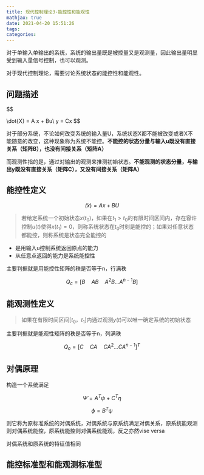 ```yaml
---
title: 现代控制理论3-能控性和能观性
mathjax: true
date: 2021-04-20 15:51:26
tags:
categories:
---
```


对于单输入单输出的系统，系统的输出量既是被控量又是观测量，因此输出量明显受到输入量信号控制，也可以观测。

对于现代控制理论，需要讨论系统状态的能控性和能观性。

<!-- more -->

## 问题描述

$$

\dot{X} = A x + Bu\\
y = Cx
$$


对于部分系统，不论如何改变系统的输入量U，系统状态X都不能被改变或者X不能随意的改变，这种现象称为系统不能控。**不能控的状态分量与输入u既没有直接关系（矩阵B），也没有间接关系（矩阵A）**

而观测性指的是，通过对输出的观测来推测初始状态。**不能观测的状态分量，与输出y既没有直接关系（矩阵C），又没有间接关系（矩阵A）**

## 能控性定义

$$
\dot(x) = Ax + BU
$$

>若给定系统一个初始状态$x(t_0)$，如果在$t_1 > t_0$的有限时间区间内，存在容许控制$u(t)$使得$x(t_1)=0$，则称系统状态在$t_0$时刻是能控的；如果对任意状态都能控，则称系统是状态完全能控的

- 是用输入u控制系统返回原点的能力
- 从任意点返回的能力是系统能控性

主要判据就是用能控性矩阵的秩是否等于n，行满秩

$$
Q_c = [B \quad AB \quad A^2B...A^{n-1}B]
$$

## 能观测性定义

>如果在有限时间区间$[t_0， t_1]$内通过观测$y(t)$可以唯一确定系统的初始状态

主要判据就是能观性矩阵的秩是否等于n，列满秩

$$
Q_o = [C \quad CA \quad CA^2...CA^{n-1}]^T
$$

## 对偶原理

构造一个系统满足

$$
\dot{\Psi} = A^T \psi + C^T\eta
$$

$$
\phi = B^T\psi
$$

则它称为原标准系统的对偶系统，对偶系统与原系统满足对偶关系，原系统能观测则对偶系统能控，原系统能控则对偶系统能观，反之亦然vise versa

对偶系统和原系统的特征值相同

## 能控标准型和能观测标准型




